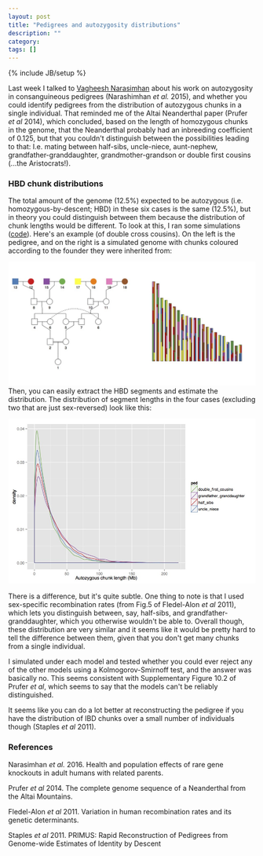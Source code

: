 ```yaml
---
layout: post
title: "Pedigrees and autozygosity distributions"
description: ""
category: 
tags: []
---
```

{% include JB/setup %}


Last week I talked to
[Vagheesh Narasimhan](http://www.sanger.ac.uk/people/directory/narasimhan-vagheesh)
about his work on autozygosity in consanguineous pedigrees (Narashimhan
*et al.* 2015), and whether you could identify pedigrees from the
distribution of autozygous chunks in a single individual. That
reminded me of the Altai Neanderthal paper (Prufer *et al* 2014),
which concluded, based on the length of homozygous chunks in the
genome, that the Neanderthal probably had an inbreeding coefficient
of 0.125, but that you couldn't distinguish between the possibilities
leading to that: I.e. mating between half-sibs, uncle-niece, aunt-nephew,
grandfather-granddaughter, grandmother-grandson or double first
cousins (...the Aristocrats!).

### HBD chunk distributions

The total amount of the genome (12.5%) expected to be autozygous
(i.e. homozygous-by-descent; HBD)  in these six cases is the same
(12.5%), but in theory you could distinguish between them because the
distribution of chunk lengths would be different. To look at this, I ran some simulations
([code](https://github.com/mathii/pedigree)). Here's an example (of
double cross cousins). On the left is the pedigree, and on the right
is a simulated genome with chunks coloured according to the founder
they were inherited from:

![Double cross cousins](/assets/images/example_double_cross_cousins.jpg)
Then, you can easily extract the HBD segments and estimate the
distribution. The distribution of segment lengths in the four cases
(excluding two that are just sex-reversed) look like this:

![HBD length distribution](/assets/images/HBD_length_distribution.jpg)

There is a difference, but it's quite subtle. One thing to note is that I used
sex-specific recombination rates (from Fig.5 of Fledel-Alon *et al*
2011), which lets you distinguish between, say, half-sibs, and
grandfather-granddaughter, which you otherwise wouldn't be able to. 
Overall though, these distribution are very similar and it seems like
it would be pretty hard to tell the difference between them, given
that you don't get many chunks from a single individual.

I simulated under each model and tested whether you could ever reject
any of the other models using a Kolmogorov-Smirnoff test, and the
answer was basically no. This seems consistent with Supplementary
Figure 10.2 of Prufer *et al*, which seems to say that the models
can't be reliably distinguished.

It seems like you can do a lot better at reconstructing the pedigree if you have the distribution of
IBD chunks over a small number of individuals though (Staples *et al* 2011).

### References

Narasimhan *et al.* 2016. Health and population effects of rare gene
knockouts in adult humans with related parents.

Prufer *et al* 2014. The complete genome sequence of a Neanderthal
from the Altai Mountains.

Fledel-Alon *et al* 2011. Variation in human recombination rates and
its genetic determinants.

Staples *et al* 2011. PRIMUS: Rapid Reconstruction of Pedigrees from Genome-wide Estimates of Identity by Descent
